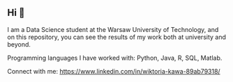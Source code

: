 ## Hi 👋

I am a Data Science student at the Warsaw University of Technology, and on this repository, you can see the results of my work both at university and beyond. 

Programming languages I have worked with: Python, Java, R, SQL, Matlab.

Connect with me:
https://www.linkedin.com/in/wiktoria-kawa-89ab79318/


